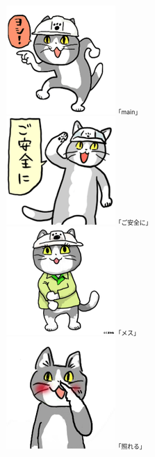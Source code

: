 ﻿<img width=250 src=./figs/main.png>「main」 <img width=250 src=./figs/ご安全に.png>「ご安全に」 <img width=250 src=./figs/メス.jpg>「メス」 <img width=250 src=./figs/照れる.jpg>「照れる」 
